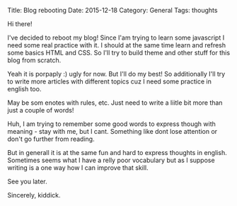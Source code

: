 Title: Blog rebooting
Date: 2015-12-18
Category: General
Tags: thoughts

Hi there!

I've decided to reboot my blog!
Since I'am trying to learn some javascript I need some real practice with it.
I should at the same time learn and refresh some basics HTML and CSS.
So I'll try to build theme and other stuff for this blog from scratch.

Yeah it is porpaply :) ugly for now. But I'll do my best!
So additionally I'll try to write more articles with different topics cuz I need some practice in english too.

May be som enotes with rules, etc.
Just need to write a liitle bit more than just a couple of words!

Huh, I am trying to remember some good words to express though with meaning - stay with me, but I cant. Something like dont lose attention or don't go further from reading.

But in generall it is at the same fun and hard to express thoughts in english.
Sometimes seems what I have a relly poor vocabulary but as I suppose writing is a one way how I can improve that skill.

See you later.

Sincerely,
kiddick.